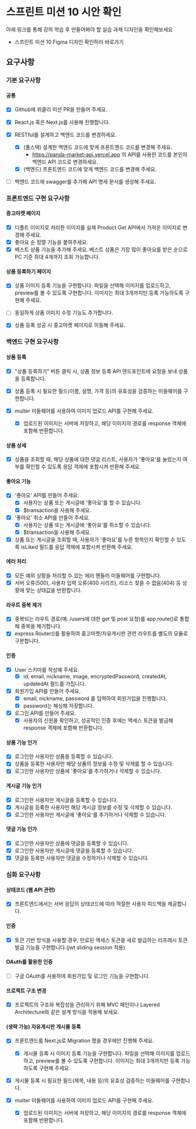 # 스프린트 미션 10 시안 확인

아래 링크를 통해 강의 학습 후 만들어봐야 할 실습 과제 디자인을 확인해보세요

- 스프린트 미션 10 Figma 디자인 확인하러 바로가기

## 요구사항

### 기본 요구사항

#### 공통

- [x]  Github에 위클리 미션 PR을 만들어 주세요.

- [x]  React.js 혹은 Next.js를 사용해 진행합니다.

- [x]  RESTful를 설계하고 백엔드 코드를 변경하세요.

	- [x] (풀스택) 설계한 백엔드 코드에 맞게 프론트엔드 코드를 변경해 주세요.
		- https://panda-market-api.vercel.app 의 API를 사용한 코드를 본인의 백엔드 API 코드로 변경하세요.
	- [x] (백엔드) 프론트엔드 코드에 맞게 백엔드 코드를 변경해 주세요.

- [ ]  백엔드 코드에 swagger를 추가해 API 명세 문서를 생성해 주세요.



### 프론트엔드 구현 요구사항

#### 중고마켓 페이지

- [x] 디폴트 이미지로 처리한 이미지를 실제 Product Get API에서 가져온 이미지로 변경해 주세요.
- [x] 좋아요 순 정렬 기능을 붙여주세요.
- [x] 베스트 상품 기능을 추가해 주세요. 베스트 상품은 가장 많이 좋아요를 받은 순으로 PC 기준 최대 4개까지 조회 가능합니다.

#### 상품 등록하기 페이지

- [x] 상품 이미지 등록 기능을 구현합니다. 파일을 선택해 이미지를 업로드하고, preview를 볼 수 있도록 구현합니다. 이미지는 최대 3개까지만 등록 가능하도록 구현해 주세요.
- [ ] 동일하게 상품 이미지 수정 기능도 추가합니다.
- [x] 상품 등록 성공 시 중고마켓 페이지로 이동해 주세요.



### 백엔드 구현 요구사항

#### 상품 등록

- [x]  "상품 등록하기" 버튼 클릭 시, 상품 정보 등록 API 엔드포인트에 요청을 보내 상품을 등록합니다.

- [x]  상품 등록 시 필요한 필드(이름, 설명, 가격 등)의 유효성을 검증하는 미들웨어를 구현합니다.

- [x]  multer 미들웨어를 사용하여 이미지 업로드 API를 구현해 주세요.

	- [x] 업로드된 이미지는 서버에 저장하고, 해당 이미지의 경로를 response 객체에 포함해 반환합니다.

#### 상품 상세

- [x] 상품을 조회할 때, 해당 상품에 대한 댓글 리스트, 사용자가 '좋아요'를 눌렀는지 여부를 확인할 수 있도록 응답 객체에 포함시켜 반환해 주세요.

#### 좋아요 기능

- [x] '좋아요' API를 만들어 주세요.
	- [x] 사용자는 상품 또는 게시글에 '좋아요'를 할 수 있습니다.
	- [x] $transaction을 사용해 주세요.
- [x] '좋아요' 취소 API를 만들어 주세요.
	- [x] 사용자는 상품 또는 게시글에 '좋아요'를 취소할 수 있습니다.
	- [x] $transaction을 사용해 주세요.
- [x] 상품 또는 게시글을 조회할 때, 사용자가 '좋아요'를 누른 항목인지 확인할 수 있도록 isLiked 필드를 응답 객체에 포함시켜 반환해 주세요.

#### 에러 처리

- [x] 모든 예외 상황을 처리할 수 있는 에러 핸들러 미들웨어를 구현합니다.
- [x] 서버 오류(500), 사용자 입력 오류(400 시리즈), 리소스 찾을 수 없음(404) 등 상황에 맞는 상태값을 반환합니다.

#### 라우트 중복 제거

- [x] 중복되는 라우트 경로(예: /users에 대한 get 및 post 요청)를 app.route()로 통합해 중복을 제거합니다.
- [x] express.Router()를 활용하여 중고마켓/자유게시판 관련 라우트를 별도의 모듈로 구분합니다.

#### 인증

- [x] User 스키마를 작성해 주세요.
	- [x] id, email, nickname, image, encryptedPassword, createdAt, updatedAt 필드를 가집니다.
- [x] 회원가입 API를 만들어 주세요.
	- [x] email, nickname, password 를 입력하여 회원가입을 진행합니다.
	- [x] password는 해싱해 저장합니다.
- [x] 로그인 API를 만들어 주세요.
	- [x] 사용자의 신원을 확인하고, 성공적인 인증 후에는 액세스 토큰을 발급해 response 객체에 포함해 반환합니다.

#### 상품 기능 인가

- [x] 로그인한 사용자만 상품을 등록할 수 있습니다.
- [x] 상품을 등록한 사용자만 해당 상품의 정보를 수정 및 삭제를 할 수 있습니다.
- [x] 로그인한 사용자만 상품에 '좋아요'를 추가하거나 삭제할 수 있습니다.

#### 게시글 기능 인가

- [x] 로그인한 사용자만 게시글을 등록할 수 있습니다.
- [x] 게시글을 등록한 사용자만 해당 게시글 정보를 수정 및 삭제할 수 있습니다.
- [x] 로그인한 사용자만 게시글에 '좋아요'를 추가하거나 삭제할 수 있습니다.

#### 댓글 기능 인가

- [x] 로그인한 사용자만 상품에 댓글을 등록할 수 있습니다.
- [x] 로그인한 사용자만 게시글에 댓글을 등록할 수 있습니다.
- [x] 댓글을 등록한 사용자만 댓글을 수정하거나 삭제할 수 있습니다.

### 심화 요구사항

#### 상태코드 (웹 API 관련)

- [x] 프론트엔드에서는 서버 응답의 상태코드에 따라 적절한 사용자 피드백을 제공합니다.

#### 인증

- [x] 토큰 기반 방식을 사용할 경우, 만료된 액세스 토큰을 새로 발급하는 리프레시 토큰 발급 기능을 구현합니다.(jwt sliding session 적용)

#### OAuth를 활용한 인증

- [ ] 구글 OAuth를 사용하여 회원가입 및 로그인 기능을 구현합니다.

#### 프로젝트 구조 변경

- [x] 프로젝트의 구조와 복잡성을 관리하기 위해 MVC 패턴이나 Layered Architecture와 같은 설계 방식을 적용해 보세요.

#### (생략 가능) 자유게시판 게시물 등록

- [x]  프론트엔드를 Next.js로 Migration 했을 경우에만 진행해 주세요.
	- [x] 게시물 등록 시 이미지 등록 기능을 구현합니다. 파일을 선택해 이미지를 업로드하고, preview를 볼 수 있도록 구현합니다. 이미지는 최대 3개까지만 등록 가능하도록 구현해 주세요.

- [x]  게시물 등록 시 필요한 필드(제목, 내용 등)의 유효성 검증하는 미들웨어를 구현합니다.

- [x]  multer 미들웨어를 사용하여 이미지 업로드 API를 구현해 주세요.
	- [x] 업로드된 이미지는 서버에 저장하고, 해당 이미지의 경로를 response 객체에 포함해 반환합니다.